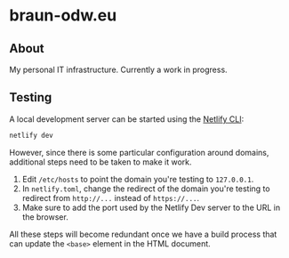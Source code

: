 # braun-odw.eu

## About

My personal IT infrastructure. Currently a work in progress.

## Testing

A local development server can be started using the [Netlify CLI](https://cli.netlify.com/):

``` bash
netlify dev
```

However, since there is some particular configuration around domains, additional steps need to be taken to make it work.

1. Edit `/etc/hosts` to point the domain you're testing to `127.0.0.1`.
2. In `netlify.toml`, change the redirect of the domain you're testing to redirect from `http://...` instead of `https://...`.
3. Make sure to add the port used by the Netlify Dev server to the URL in the browser.

All these steps will become redundant once we have a build process that can update the `<base>` element in the HTML document.
